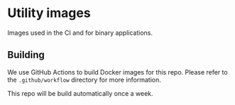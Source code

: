 # Utility images

Images used in the CI and for binary applications.

## Building

We use GitHub Actions to build Docker images for this repo. Please refer to the `.github/workflow` directory for more information.

This repo will be build automatically once a week.
